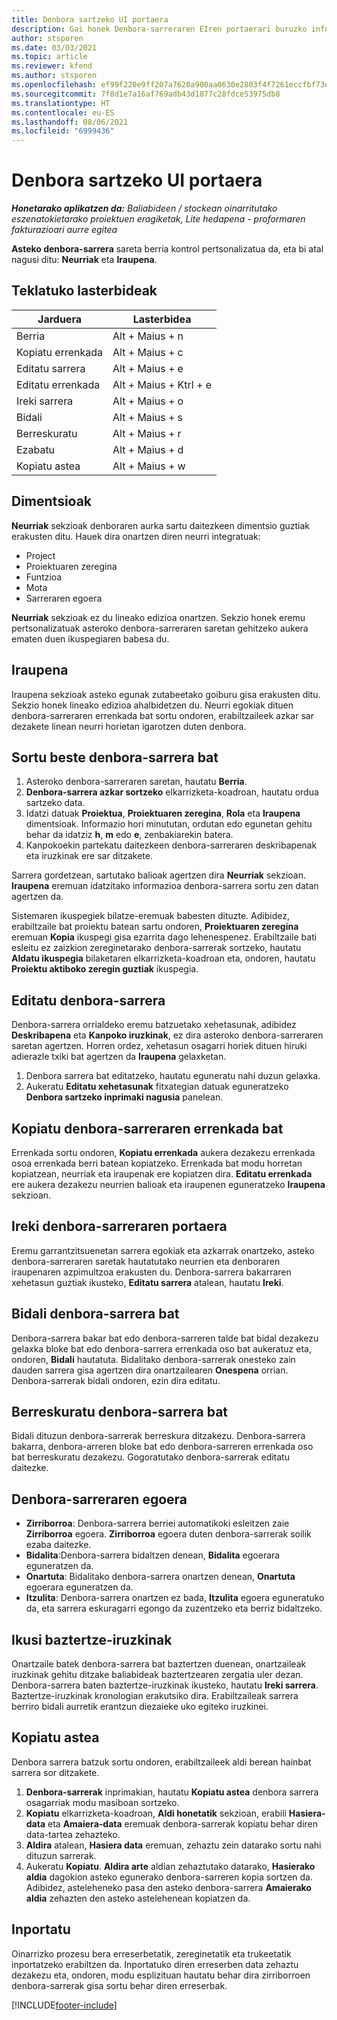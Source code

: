 ```yaml
---
title: Denbora sartzeko UI portaera
description: Gai honek Denbora-sarreraren EIren portaerari buruzko informazioa ematen du.
author: stsporen
ms.date: 03/03/2021
ms.topic: article
ms.reviewer: kfend
ms.author: stsporen
ms.openlocfilehash: ef99f220e9ff207a7620a900aa0630e2803f4f7261eccfbf73ed79717648bf92
ms.sourcegitcommit: 7f8d1e7a16af769adb43d1877c28fdce53975db8
ms.translationtype: HT
ms.contentlocale: eu-ES
ms.lasthandoff: 08/06/2021
ms.locfileid: "6999436"
---
```

# <a name="time-entry-ui-behavior"></a>Denbora sartzeko UI portaera

_**Honetarako aplikatzen da:** Baliabideen / stockean oinarritutako eszenatokietarako proiektuen eragiketak, Lite hedapena - proformaren fakturazioari aurre egitea_


**Asteko denbora-sarrera** sareta berria kontrol pertsonalizatua da, eta bi atal nagusi ditu: **Neurriak** eta **Iraupena**.

## <a name="keyboard-shortcuts"></a>Teklatuko lasterbideak
| Jarduera        | Lasterbidea                  |
|------------   |------------------------   |
| Berria           | Alt + Maius + n           |
| Kopiatu errenkada      | Alt + Maius + c           |
| Editatu sarrera    | Alt + Maius + e           |
| Editatu errenkada      | Alt + Maius + Ktrl + e    |
| Ireki sarrera    | Alt + Maius + o           |
| Bidali        | Alt + Maius + s           |
| Berreskuratu        | Alt + Maius + r           |
| Ezabatu        | Alt + Maius + d           |
| Kopiatu astea     | Alt + Maius + w           |

## <a name="dimensions"></a>Dimentsioak
**Neurriak** sekzioak denboraren aurka sartu daitezkeen dimentsio guztiak erakusten ditu. Hauek dira onartzen diren neurri integratuak:

  - Project
  - Proiektuaren zeregina
  - Funtzioa
  - Mota
  - Sarreraren egoera

**Neurriak** sekzioak ez du lineako edizioa onartzen. Sekzio honek eremu pertsonalizatuak asteroko denbora-sarreraren saretan gehitzeko aukera ematen duen ikuspegiaren babesa du.

## <a name="duration"></a>Iraupena
Iraupena sekzioak asteko egunak zutabeetako goiburu gisa erakusten ditu. Sekzio honek lineako edizioa ahalbidetzen du. Neurri egokiak dituen denbora-sarreraren errenkada bat sortu ondoren, erabiltzaileek azkar sar dezakete linean neurri horietan igarotzen duten denbora.

## <a name="create-a-new-time-entry"></a>Sortu beste denbora-sarrera bat

1. Asteroko denbora-sarreraren saretan, hautatu **Berria**. 
2. **Denbora-sarrera azkar sortzeko** elkarrizketa-koadroan, hautatu ordua sartzeko data.
3. Idatzi datuak **Proiektua**, **Proiektuaren zeregina**, **Rola** eta **Iraupena** dimentsioak. Informazio hori minututan, ordutan edo egunetan gehitu behar da idatziz **h**, **m** edo **e**, zenbakiarekin batera. 
4. Kanpokoekin partekatu daitezkeen denbora-sarreraren deskribapenak eta iruzkinak ere sar ditzakete. 

Sarrera gordetzean, sartutako balioak agertzen dira **Neurriak** sekzioan. **Iraupena** eremuan idatzitako informazioa denbora-sarrera sortu zen datan agertzen da.

Sistemaren ikuspegiek bilatze-eremuak babesten dituzte. Adibidez, erabiltzaile bat proiektu batean sartu ondoren, **Proiektuaren zeregina** eremuan **Kopia** ikuspegi gisa ezarrita dago lehenespenez. Erabiltzaile bati esleitu ez zaizkion zereginetarako denbora-sarrerak sortzeko, hautatu **Aldatu ikuspegia** bilaketaren elkarrizketa-koadroan eta, ondoren, hautatu **Proiektu aktiboko zeregin guztiak** ikuspegia.

## <a name="edit-a-time-entry"></a>Editatu denbora-sarrera 
Denbora-sarrera orrialdeko eremu batzuetako xehetasunak, adibidez **Deskribapena** eta **Kanpoko iruzkinak**, ez dira asteroko denbora-sarreraren saretan agertzen. Horren ordez, xehetasun osagarri horiek dituen hiruki adierazle txiki bat agertzen da **Iraupena** gelaxketan. 

1. Denbora sarrera bat editatzeko, hautatu eguneratu nahi duzun gelaxka.
2. Aukeratu **Editatu xehetasunak** fitxategian datuak eguneratzeko **Denbora sartzeko inprimaki nagusia** panelean. 

## <a name="copy-a-time-entry-row"></a>Kopiatu denbora-sarreraren errenkada bat
Errenkada sortu ondoren, **Kopiatu errenkada** aukera dezakezu errenkada osoa errenkada berri batean kopiatzeko. Errenkada bat modu horretan kopiatzean, neurriak eta iraupenak ere kopiatzen dira. **Editatu errenkada** ere aukera dezakezu neurrien balioak eta iraupenen eguneratzeko **Iraupena** sekzioan.

## <a name="open-a-time-entry-behavior"></a>Ireki denbora-sarreraren portaera
Eremu garrantzitsuenetan sarrera egokiak eta azkarrak onartzeko, asteko denbora-sarreraren saretak hautatutako neurrien eta denboraren iraupenaren azpimultzoa erakusten du. Denbora-sarrera bakarraren xehetasun guztiak ikusteko, **Editatu sarrera** atalean, hautatu **Ireki**.

## <a name="submit-a-time-entry"></a>Bidali denbora-sarrera bat
Denbora-sarrera bakar bat edo denbora-sarreren talde bat bidal dezakezu gelaxka bloke bat edo denbora-sarrera errenkada oso bat aukeratuz eta, ondoren, **Bidali** hautatuta. Bidalitako denbora-sarrerak onesteko zain dauden sarrera gisa agertzen dira onartzailearen **Onespena** orrian. Denbora-sarrerak bidali ondoren, ezin dira editatu.

## <a name="recall-a-time-entry"></a>Berreskuratu denbora-sarrera bat
Bidali dituzun denbora-sarrerak berreskura ditzakezu. Denbora-sarrera bakarra, denbora-arreren bloke bat edo denbora-sarreren errenkada oso bat berreskuratu dezakezu. Gogoratutako denbora-sarrerak editatu daitezke.

## <a name="time-entry-status"></a>Denbora-sarreraren egoera

- **Zirriborroa**: Denbora-sarrera berriei automatikoki esleitzen zaie **Zirriborroa** egoera. **Zirriborroa** egoera duten denbora-sarrerak soilik ezaba daitezke.
- **Bidalita**:Denbora-sarrera bidaltzen denean, **Bidalita** egoerara eguneratzen da. 
- **Onartuta**: Bidalitako denbora-sarrera onartzen denean, **Onartuta** egoerara eguneratzen da. 
- **Itzulita**: Denbora-sarrera onartzen ez bada, **Itzulita** egoera eguneratuko da, eta sarrera eskuragarri egongo da zuzentzeko eta berriz bidaltzeko. 

## <a name="view-rejection-comments"></a>Ikusi baztertze-iruzkinak
Onartzaile batek denbora-sarrera bat baztertzen duenean, onartzaileak iruzkinak gehitu ditzake baliabideak baztertzearen zergatia uler dezan. Denbora-sarrera baten baztertze-iruzkinak ikusteko, hautatu **Ireki sarrera**. Baztertze-iruzkinak kronologian erakutsiko dira. Erabiltzaileak sarrera berriro bidali aurretik erantzun diezaieke uko egiteko iruzkinei.

## <a name="copy-week"></a>Kopiatu astea
Denbora sarrera batzuk sortu ondoren, erabiltzaileek aldi berean hainbat sarrera sor ditzakete.

1. **Denbora-sarrerak** inprimakian, hautatu **Kopiatu astea** denbora sarrera osagarriak modu masiboan sortzeko. 
2. **Kopiatu** elkarrizketa-koadroan, **Aldi honetatik** sekzioan, erabili **Hasiera-data** eta **Amaiera-data** eremuak denbora-sarrerak kopiatu behar diren data-tartea zehazteko. 
3. **Aldira** atalean, **Hasiera data** eremuan, zehaztu zein datarako sortu nahi dituzun sarrerak. 
4. Aukeratu **Kopiatu**. **Aldira arte** aldian zehaztutako datarako, **Hasierako aldia** dagokion asteko egunerako denbora-sarreren kopia sortzen da. Adibidez, asteleheneko pasa den asteko denbora-sarrera **Amaierako aldia** zehazten den asteko astelehenean kopiatzen da.

## <a name="import"></a>Inportatu
Oinarrizko prozesu bera erreserbetatik, zereginetatik eta trukeetatik inportatzeko erabiltzen da. Inportatuko diren erreserben data zehaztu dezakezu eta, ondoren, modu esplizituan hautatu behar dira zirriborroen denbora-sarrerak gisa sortu behar diren erreserbak. 


[!INCLUDE[footer-include](../includes/footer-banner.md)]
